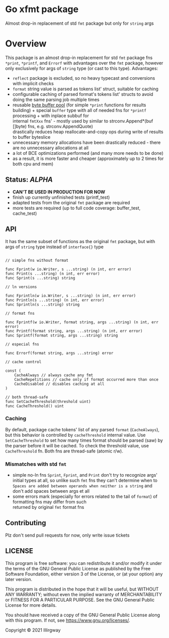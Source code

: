 
# Go xfmt package
Almost drop-in replacement of std `fmt` package but only for `string` args

# Overview
This package is an almost drop-in replacement for std `fmt` package fns `*print`, `*printf`, and
`Errorf` with advantages over the `fmt` package, however only exclusively for args of `string` type 
(or cast to this type). Advantages:
* `reflect` package is excluded, so no heavy typecast and conversions with implicit checks
* `format` string value is parsed as tokens list' struct, suitable for caching
* configurable caching of parsed format's tokens list' structs to avoid doing the same parsing job multiple times
* reusable [byte buffer pool](https://github.com/valyala/bytebufferpool) (for simple `*print` functions 
  for results building) + special `buffer` type with all of needed fns for `*printf` processing + with inplace subbuf for   
  internal `fmtXxx` fns' - mostly used by similar to strconv.Append*(buf []byte) fns, e.g. strconv.AppendQuote)   
  drastically reduces heap reallocate-and-copy ops during write of results to buffer byteslice
* unnecessary memory allocations have been drastically reduced - there are no unnecessary allocations at all
* a lot of BCE optimizations performed (and many more needs to be done)
* as a result, it is more faster and cheaper (approximately up to 2 times for both cpu and mem)

## Status: _ALPHA_
* **CAN'T BE USED IN PRODUCTION FOR NOW**
* finish up currently unfinished tests (printf_test)
* adapted tests from the original `fmt` package are required
* more tests are required (up to full code coverage: buffer_test, cache_test)

## API
It has the same subset of functions as the original `fmt` package, but with args of `string` type instead of 
`interface{}` type

```gotemplate

// simple fns without format

func Fprint(w io.Writer, s ...string) (n int, err error)
func Print(s ...string) (n int, err error)
func Sprint(s ...string) string

// ln versions

func Fprintln(w io.Writer, s ...string) (n int, err error)
func Println(s ...string) (n int, err error)
func Sprintln(s ...string) string 

// format fns

func Fprintf(w io.Writer, format string, args ...string) (n int, err error)
func Printf(format string, args ...string) (n int, err error)
func Sprintf(format string, args ...string) string

// especial fns

func Errorf(format string, args ...string) error

// cache control

const (
	CacheAlways // always cache any fmt
	CacheRepetitions // cache only if format occurred more than once
	CacheDisabled // disables caching at all
)

// both thread-safe
func SetCacheThreshold(threshold uint)
func CacheThreshold() uint

```
 
### Caching

By default, package cache tokens' list of any parsed `format` (`CacheAlways`), but this behavior is controlled by 
`cacheThreshold` internal value. Use `SetCacheThreshold` to set how many times format should be parsed (saw)
by the parser before it will be cached. To check the threshold value, use `CacheThreshold` fn. Both fns are 
thread-safe (atomic r/w).

 
### Mismatches with std `fmt`
* simple no-ln fns `Sprint`, `Fprint`, and `Print` don't try to recognize args' initial types at all, so unlike such 
  `fmt` fns they can't determine when to `Spaces are added between operands when neither is a string` and
  don't add spaces between args et all
* some errors mark (especially for errors related to the tail of `format`) of formatting fns may differ from such  
  returned by original `fmt` format fns

## Contributing

Plz don't send pull requests for now, only write issue tickets

## LICENSE

This program is free software: you can redistribute it and/or modify it under the terms of the 
GNU General Public License as published by the Free Software Foundation, either version 3 of the License, 
or (at your option) any later version.

This program is distributed in the hope that it will be useful, but WITHOUT ANY WARRANTY; without even the implied 
warranty of MERCHANTABILITY or FITNESS FOR A PARTICULAR PURPOSE. See the GNU General Public License for more details.

You should have received a copy of the GNU General Public License along with this program.
If not, see <https://www.gnu.org/licenses/>.

Copyright &copy; 2021 Illirgway

